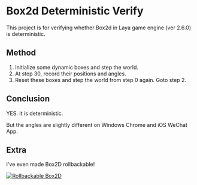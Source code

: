 Box2d Deterministic Verify
=========

This project is for verifying whether Box2d in Laya game engine (ver 2.6.0) is deterministic.


Method
------

1. Initialize some dynamic boxes and step the world.
2. At step 30, record their positions and angles.
3. Reset these boxes and step the world from step 0 again. Goto step 2.

Conclusion
------

YES. It is deterministic.

But the angles are slightly different on Windows Chrome and iOS WeChat App.


Extra
------

I've even made Box2D rollbackable!

[![Rollbackable Box2D](https://j.gifs.com/XLlmkv.gif)](https://youtu.be/jcrxOlkZZtM)

